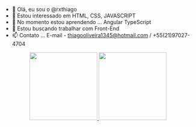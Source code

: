 - 👋 Olá, eu sou o @rxthiago
- 👀 Estou interessado em  HTML, CSS, JAVASCRIPT
- 🌱 No momento estou aprendendo ... Angular TypeScript
- 💞️ Estou buscando trabalhar com Front-End
- 📫 Contato ... E-mail - thiagooliveira1345@hotmail.com / +55(21)97027-4704

<div align="center">
  <a href="https://github.com/rxthiago">
  <img height="180em" src="https://github-readme-stats.vercel.app/api?username=rxthiago&show_icons=false&theme=dracula&include_all_commits=true&count_private=true"/>
  <img height="180em" src="https://github-readme-stats.vercel.app/api/top-langs/?username=rxthiago&layout=compact&langs_count=7&theme=dracula"/>
</div>
